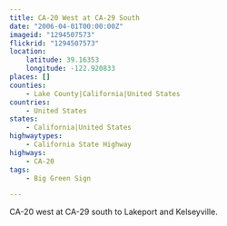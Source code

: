 ```yaml
---
title: CA-20 West at CA-29 South
date: "2006-04-01T00:00:00Z"
imageid: "1294507573"
flickrid: "1294507573"
location:
    latitude: 39.16353
    longitude: -122.920833
places: []
counties:
    - Lake County|California|United States
countries:
    - United States
states:
    - California|United States
highwaytypes:
    - California State Highway
highways:
    - CA-20
tags:
    - Big Green Sign

---
```

CA-20 west at CA-29 south to Lakeport and Kelseyville.